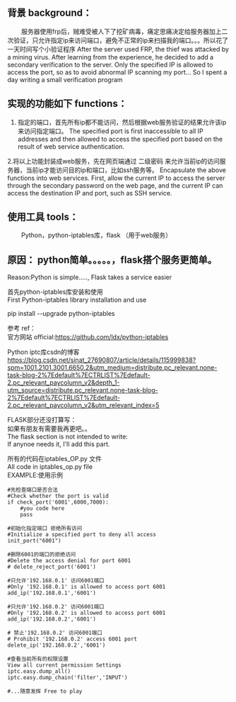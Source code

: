 ​
## 背景 background：

        服务器使用frp后，贼难受被人下了挖矿病毒，痛定思痛决定给服务器加上二次验证，只允许指定ip来访问端口，避免不正常的ip来扫描我的端口。。。所以花了一天时间写个小验证程序
        After the server used FRP, the thief was attacked by a mining virus. After learning from the experience, he decided to add a secondary verification to the server. Only the specified IP is allowed to access the port, so as to avoid abnormal IP scanning my port... So I spent a day writing a small verification program

## 实现的功能如下 functions：  

1. 指定的端口，首先所有ip都不能访问，然后根据web服务验证的结果允许该ip来访问指定端口。
The specified port is first inaccessible to all IP addresses and then allowed to access the specified port based on the result of web service authentication.

2.将以上功能封装成web服务，先在网页端通过 二级密码 来允许当前ip的访问服务器，当前ip才能访问目的ip和端口，比如ssh服务等。
Encapsulate the above functions into web services. First, allow the current IP to access the server through the secondary password on the web page, and the current IP can access the destination IP and port, such as SSH service.

## 使用工具 tools：  

        Python，python-iptables库，flask （用于web服务）

## 原因： python简单。。。。。，flask搭个服务更简单。  
Reason:Python is simple....., Flask takes a service easier  

首先python-iptables库安装和使用  
First Python-iptables library installation and use  

pip install --upgrade python-iptables  

参考 ref：  
官方网站 official:https://github.com/ldx/python-iptables  

Python iptc库csdn的博客 https://blog.csdn.net/sinat_27690807/article/details/115999838?spm=1001.2101.3001.6650.2&utm_medium=distribute.pc_relevant.none-task-blog-2%7Edefault%7ECTRLIST%7Edefault-2.pc_relevant_paycolumn_v2&depth_1-utm_source=distribute.pc_relevant.none-task-blog-2%7Edefault%7ECTRLIST%7Edefault-2.pc_relevant_paycolumn_v2&utm_relevant_index=5  

FLASK部分还没打算写：  
如果有朋友有需要我再更吧。。  
The flask section is not intended to write:  
If anynoe needs it, I'll add this part.  

所有的代码在iptables_OP.py 文件  
All code in iptables_op.py file  
EXAMPLE:使用示例  
```
#先检查端口是否合法 
#Check whether the port is valid
if check_port('6001',6000,7000):
    #you code here
    pass

#初始化指定端口 拒绝所有访问
#Initialize a specified port to deny all access
init_port("6001")

#删除6001的端口的拒绝访问
#Delete the access denial for port 6001
# delete_reject_port('6001')

#只允许'192.168.0.1' 访问6001端口
#Only '192.168.0.1' is allowed to access port 6001
add_ip('192.168.0.1','6001')

#只允许'192.168.0.2' 访问6001端口
#Only '192.168.0.2' is allowed to access port 6001
add_ip('192.168.0.2','6001')

# 禁止'192.168.0.2' 访问6001端口
# Prohibit '192.168.0.2' access 6001 port
delete_ip('192.168.0.2','6001')

#查看当前所有的权限设置  
View all current permission Settings  
iptc.easy.dump_all()
iptc.easy.dump_chain('filter','INPUT')

#...随意发挥 Free to play

```
